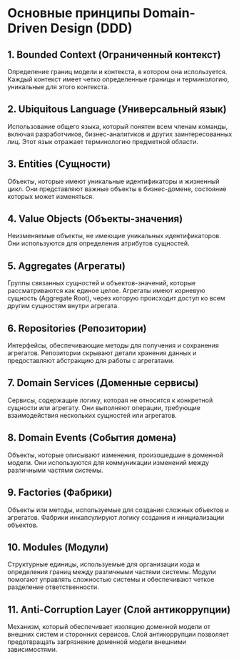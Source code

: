 # Основные принципы Domain-Driven Design (DDD)

## 1. Bounded Context (Ограниченный контекст)
Определение границ модели и контекста, в котором она используется. Каждый контекст имеет четко определенные границы и терминологию, уникальные для этого контекста.

## 2. Ubiquitous Language (Универсальный язык)
Использование общего языка, который понятен всем членам команды, включая разработчиков, бизнес-аналитиков и других заинтересованных лиц. Этот язык отражает терминологию предметной области.

## 3. Entities (Сущности)
Объекты, которые имеют уникальные идентификаторы и жизненный цикл. Они представляют важные объекты в бизнес-домене, состояние которых может изменяться.

## 4. Value Objects (Объекты-значения)
Неизменяемые объекты, не имеющие уникальных идентификаторов. Они используются для определения атрибутов сущностей.

## 5. Aggregates (Агрегаты)
Группы связанных сущностей и объектов-значений, которые рассматриваются как единое целое. Агрегаты имеют корневую сущность (Aggregate Root), через которую происходит доступ ко всем другим сущностям внутри агрегата.

## 6. Repositories (Репозитории)
Интерфейсы, обеспечивающие методы для получения и сохранения агрегатов. Репозитории скрывают детали хранения данных и предоставляют абстракцию для работы с агрегатами.

## 7. Domain Services (Доменные сервисы)
Сервисы, содержащие логику, которая не относится к конкретной сущности или агрегату. Они выполняют операции, требующие взаимодействия нескольких сущностей или агрегатов.

## 8. Domain Events (События домена)
Объекты, которые описывают изменения, произошедшие в доменной модели. Они используются для коммуникации изменений между различными частями системы.

## 9. Factories (Фабрики)
Объекты или методы, используемые для создания сложных объектов и агрегатов. Фабрики инкапсулируют логику создания и инициализации объектов.

## 10. Modules (Модули)
Структурные единицы, используемые для организации кода и определения границ между различными частями системы. Модули помогают управлять сложностью системы и обеспечивают четкое разделение ответственности.

## 11. Anti-Corruption Layer (Слой антикоррупции)
Механизм, который обеспечивает изоляцию доменной модели от внешних систем и сторонних сервисов. Слой антикоррупции позволяет предотвращать загрязнение доменной модели внешними зависимостями.
